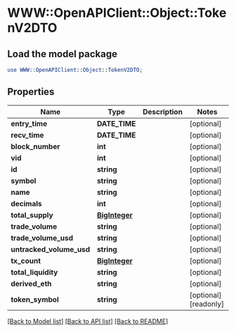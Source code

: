 # WWW::OpenAPIClient::Object::TokenV2DTO

## Load the model package
```perl
use WWW::OpenAPIClient::Object::TokenV2DTO;
```

## Properties
Name | Type | Description | Notes
------------ | ------------- | ------------- | -------------
**entry_time** | **DATE_TIME** |  | [optional] 
**recv_time** | **DATE_TIME** |  | [optional] 
**block_number** | **int** |  | [optional] 
**vid** | **int** |  | [optional] 
**id** | **string** |  | [optional] 
**symbol** | **string** |  | [optional] 
**name** | **string** |  | [optional] 
**decimals** | **int** |  | [optional] 
**total_supply** | [**BigInteger**](BigInteger.md) |  | [optional] 
**trade_volume** | **string** |  | [optional] 
**trade_volume_usd** | **string** |  | [optional] 
**untracked_volume_usd** | **string** |  | [optional] 
**tx_count** | [**BigInteger**](BigInteger.md) |  | [optional] 
**total_liquidity** | **string** |  | [optional] 
**derived_eth** | **string** |  | [optional] 
**token_symbol** | **string** |  | [optional] [readonly] 

[[Back to Model list]](../README.md#documentation-for-models) [[Back to API list]](../README.md#documentation-for-api-endpoints) [[Back to README]](../README.md)


